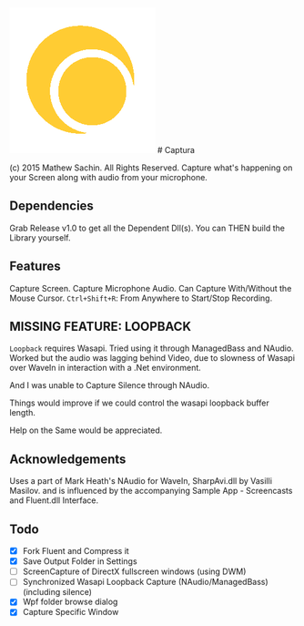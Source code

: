 ![Captura Logo](/Images/Logo.png) # Captura


(c) 2015 Mathew Sachin. All Rights Reserved.
Capture what's happening on your Screen along with audio from your microphone.

Dependencies
--------------------------------------------------------------
Grab Release v1.0 to get all the Dependent Dll(s).
You can THEN build the Library yourself.

Features
--------------------------------------------------------------
Capture Screen.
Capture Microphone Audio.
Can Capture With/Without the Mouse Cursor.
```Ctrl+Shift+R```: From Anywhere to Start/Stop Recording.

MISSING FEATURE: LOOPBACK
--------------------------------------------------------------
```Loopback``` requires Wasapi.
Tried using it through ManagedBass and NAudio.
Worked but the audio was lagging behind Video,
due to slowness of Wasapi over WaveIn in interaction with a .Net environment.

And I was unable to Capture Silence through NAudio.

Things would improve if we could control the wasapi loopback buffer length.

Help on the Same would be appreciated.

Acknowledgements
--------------------------------------------------------------
Uses a part of Mark Heath's NAudio for WaveIn,
SharpAvi.dll by Vasilli Masilov.
and is influenced by the accompanying Sample App - Screencasts
and Fluent.dll Interface.

Todo
--------------------------------------------------------------
- [x] Fork Fluent and Compress it
- [X] Save Output Folder in Settings
- [ ] ScreenCapture of DirectX fullscreen windows (using DWM)
- [ ] Synchronized Wasapi Loopback Capture (NAudio/ManagedBass) (including silence)
- [X] Wpf folder browse dialog
- [X] Capture Specific Window